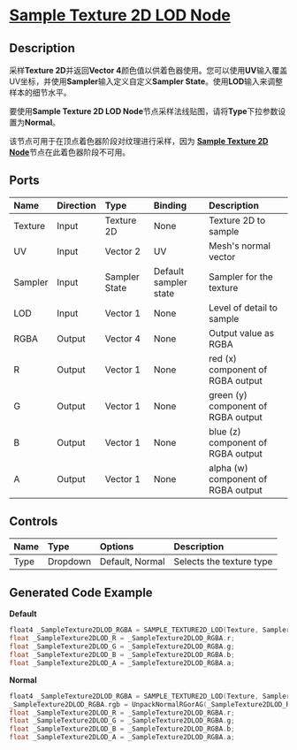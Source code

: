 # [Sample Texture 2D LOD Node](https://docs.unity3d.com/Packages/com.unity.shadergraph@7.3/manual/Sample-Texture-2D-LOD-Node.html)

## Description
采样**Texture 2D**并返回**Vector 4**颜色值以供着色器使用。您可以使用**UV**输入覆盖UV坐标，并使用**Sampler**输入定义自定义**Sampler State**。使用**LOD**输入来调整样本的细节水平。

要使用**Sample Texture 2D LOD Node**节点采样法线贴图，请将**Type**下拉参数设置为**Normal**。


该节点可用于在顶点着色器阶段对纹理进行采样，因为 [**Sample Texture 2D Node**](../sampletexture2d/README.md)节点在此着色器阶段不可用。

## Ports
|Name|Direction|Type|Binding|Description
|:---|:--------|:---|:------|:-----
|Texture|Input|Texture 2D|None|Texture 2D to sample
|UV|Input|Vector 2|UV|Mesh's normal vector
|Sampler|Input|Sampler State|Default sampler state|Sampler for the texture
|LOD|Input|Vector 1|None|Level of detail to sample
|RGBA|Output|Vector 4|None|Output value as RGBA
|R|Output|Vector 1|None|red (x) component of RGBA output
|G|Output|Vector 1|None|green (y) component of RGBA output
|B|Output|Vector 1|None|blue (z) component of RGBA output
|A|Output|Vector 1|None|alpha (w) component of RGBA output

## Controls
|Name|Type|Options|Description
|:---|:---|:------|:----
|Type|Dropdown|Default, Normal|Selects the texture type

## Generated Code Example
**Default**
```h
float4 _SampleTexture2DLOD_RGBA = SAMPLE_TEXTURE2D_LOD(Texture, Sampler, UV, LOD);
float _SampleTexture2DLOD_R = _SampleTexture2DLOD_RGBA.r;
float _SampleTexture2DLOD_G = _SampleTexture2DLOD_RGBA.g;
float _SampleTexture2DLOD_B = _SampleTexture2DLOD_RGBA.b;
float _SampleTexture2DLOD_A = _SampleTexture2DLOD_RGBA.a;
```

**Normal**
```h
float4 _SampleTexture2DLOD_RGBA = SAMPLE_TEXTURE2D_LOD(Texture, Sampler, UV, LOD);
_SampleTexture2DLOD_RGBA.rgb = UnpackNormalRGorAG(_SampleTexture2DLOD_RGBA);
float _SampleTexture2DLOD_R = _SampleTexture2DLOD_RGBA.r;
float _SampleTexture2DLOD_G = _SampleTexture2DLOD_RGBA.g;
float _SampleTexture2DLOD_B = _SampleTexture2DLOD_RGBA.b;
float _SampleTexture2DLOD_A = _SampleTexture2DLOD_RGBA.a;
```
